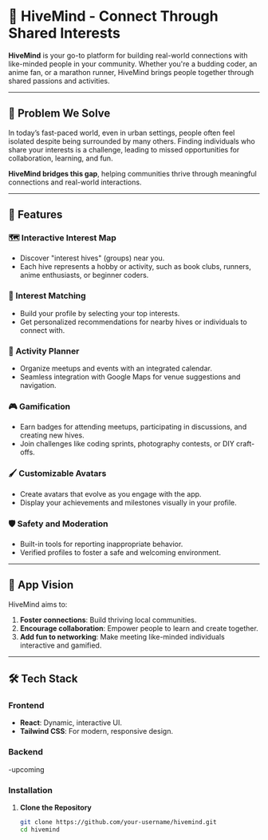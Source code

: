 # 🐝 HiveMind - Connect Through Shared Interests  

**HiveMind** is your go-to platform for building real-world connections with like-minded people in your community. Whether you're a budding coder, an anime fan, or a marathon runner, HiveMind brings people together through shared passions and activities.  

---

## 🌟 Problem We Solve  
In today’s fast-paced world, even in urban settings, people often feel isolated despite being surrounded by many others. Finding individuals who share your interests is a challenge, leading to missed opportunities for collaboration, learning, and fun.  

**HiveMind bridges this gap**, helping communities thrive through meaningful connections and real-world interactions.  

---

## 🚀 Features  

### 🗺️ Interactive Interest Map  
- Discover "interest hives" (groups) near you.  
- Each hive represents a hobby or activity, such as book clubs, runners, anime enthusiasts, or beginner coders.  

### 🧩 Interest Matching  
- Build your profile by selecting your top interests.  
- Get personalized recommendations for nearby hives or individuals to connect with.  

### 📅 Activity Planner  
- Organize meetups and events with an integrated calendar.  
- Seamless integration with Google Maps for venue suggestions and navigation.  

### 🎮 Gamification  
- Earn badges for attending meetups, participating in discussions, and creating new hives.  
- Join challenges like coding sprints, photography contests, or DIY craft-offs.  

### 🖌️ Customizable Avatars  
- Create avatars that evolve as you engage with the app.  
- Display your achievements and milestones visually in your profile.  

### 🛡️ Safety and Moderation  
- Built-in tools for reporting inappropriate behavior.  
- Verified profiles to foster a safe and welcoming environment.  

---

## 🎯 App Vision  
HiveMind aims to:  
1. **Foster connections**: Build thriving local communities.  
2. **Encourage collaboration**: Empower people to learn and create together.  
3. **Add fun to networking**: Make meeting like-minded individuals interactive and gamified.  

---

## 🛠️ Tech Stack  

### **Frontend**  
- **React**: Dynamic, interactive UI.  
- **Tailwind CSS**: For modern, responsive design.  

### **Backend**  
-upcoming

### Installation  

1. **Clone the Repository**  
   ```bash
   git clone https://github.com/your-username/hivemind.git
   cd hivemind
